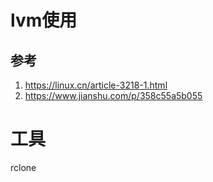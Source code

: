 # lvm使用

## 参考

1. https://linux.cn/article-3218-1.html
2. https://www.jianshu.com/p/358c55a5b055


# 工具

rclone
